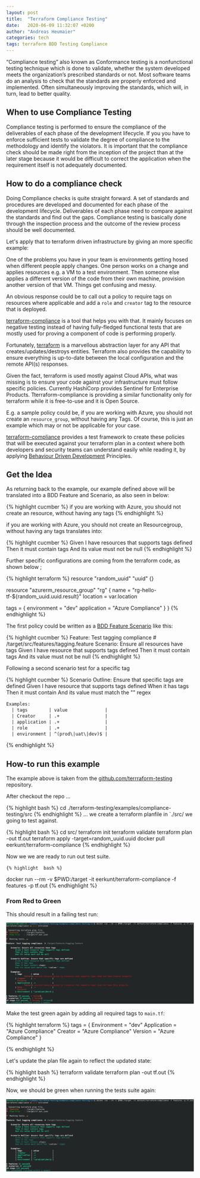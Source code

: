 ```yaml
---
layout: post
title:  "Terraform Compliance Testing"
date:   2020-06-09 11:32:07 +0200
author: "Andreas Heumaier"
categories: tech
tags: terraform BDD Testing Compliance
---
```


“Compliance testing” also known as Conformance testing is a nonfunctional testing technique which is done to validate, whether the system developed meets the organization’s prescribed standards or not. Most software teams do an analysis to check that the standards are properly enforced and implemented. Often simultaneously improving the standards, which will, in turn, lead to better quality.

## When to use Compliance Testing

Compliance testing is performed to ensure the compliance of the deliverables of each phase of the development lifecycle. If you you have to enforce sufficient tests to validate the degree of compliance to the methodology and identify the violators. 
It is important that the compliance check should be made right from the inception of the project than at the later stage because it would be difficult to correct the application when the requirement itself is not adequately documented.

## How to do a compliance check

Doing Compliance checks is quite straight forward. A set of standards and procedures are developed and documented for each phase of the development lifecycle. Deliverables of each phase need to compare against the standards and find out the gaps. Compliance testing is basically done through the inspection process and the outcome of the review process should be well documented.

Let's apply that to terraform driven infrastructure by giving an more specific example: 

One of the problems you have in your team is environments getting hosed when different people apply changes. One person works on a change and applies resources e.g. a VM to a test environment. Then someone else applies a different version of the code from their own machine, provision another version of that VM. Things get confusing and messy. 

An obvious response could be to call out a policy to require tags on resources where applicable and add a `role` and `creator` tag to the resource that is deployed.

[terraform-compliance](https://terraform-compliance.com) is a tool that helps you with that. It mainly focuses on negative testing instead of having fully-fledged functional tests that are mostly used for proving a component of code is performing properly.

Fortunately, [terraform](https://terraform.io) is a marvellous abstraction layer for any API that creates/updates/destroys entities. Terraform also provides the capability to ensure everything is up-to-date between the local configuration and the remote API(s) responses.

Given the fact, terraform is used mostly against Cloud APIs, what was missing is to ensure your code against your infrastructure must follow specific policies. Currently HashiCorp provides Sentinel for Enterprise Products. Tterraform-compliance is providing a similar functionality only for terraform while it is free-to-use and it is Open Source.

E.g. a sample policy could be, if you are working with Azure, you should not create an `resource_group`, without having any Tags. Of course, this is just an example which may or not be applicable for your case.

[terraform-compliance](https://terraform-compliance.com) provides a test framework to create these policies that will be executed against your terraform plan in a context where both developers and security teams can understand easily while reading it, by applying [Behaviour Driven Development](https://en.wikipedia.org/wiki/Behavior-driven_development) Principles.

## Get the Idea 

As returning back to the example, our example defined above will be translated into a BDD Feature and Scenario, as also seen in below:

{% highlight cucmber %}
if you are working with Azure, you should not create an resource, without having any tags
{% endhighlight %}

if you are working with Azure, you should not create an Resourcegroup, without having any tags translates into:

{% highlight cucmber %}
Given I have resources that supports tags defined
Then it must contain tags
And its value must not be null
{% endhighlight %}

Further specific configurations are coming from the terraform code, as shown below ;

{% highlight terraform %}
resource "random_uuid" "uuid" {}

resource "azurerm_resource_group" "rg" {
  name     = "rg-hello-tf-${random_uuid.uuid.result}"
  location = var.location

  tags = {
    environment = "dev"
    application = "Azure Compliance"
  } 
}
{% endhighlight %}


The first policy could be written as a [BDD Feature Scenario](https://gherkin.io/docs/gherkin/reference/) like this: 

{% highlight cucmber %}
Feature: Test tagging compliance  # /target/src/features/tagging.feature
    Scenario: Ensure all resources have tags
        Given I have resource that supports tags defined
        Then it must contain tags
        And its value must not be null
{% endhighlight %}

Following a second scenario test for a specific tag

{% highlight cucmber %}
Scenario Outline: Ensure that specific tags are defined
    Given I have resource that supports tags defined
    When it has tags
    Then it must contain <tags>
    And its value must match the "<value>" regex

    Examples:
      | tags        | value              |
      | Creator     | .+                 |
      | application | .+                 |
      | role        | .+                 |
      | environment | ^(prod\|uat\|dev)$ |
{% endhighlight %}

## How-to run this example

The example above is taken from the [github.com/terrraform-testing](https://github.com/LeagueOfExtraordinaryHackers/terraform-testing/tree/compliance-testing/examples/compliance-testing) repository.

After checkout the repo ...

{% highlight  bash %} 
cd ./terraform-testing/examples/compliance-testing/src
{% endhighlight %}
... we create a terraform planfile in `./src/ we going to test against.

{% highlight  bash %}
cd src/ 
terraform init 
terraform validate 
terraform plan -out tf.out 
terraform apply -target=random_uuid.uuid
docker pull eerkunt/terraform-compliance
{% endhighlight %}

Now we we are ready to run out test suite.


    {% highlight  bash %} 
docker run --rm -v $PWD:/target -it eerkunt/terraform-compliance -f features -p tf.out
{% endhighlight %}

### From Red to Green

This should result in a failing test run:

![tf-compliance-run-tagging-fail.png](/assets/tf-compliance-run-tagging-fail.png)

Make the test green again by adding all required tags to `main.tf`:

{% highlight  terraform %} 
  tags = {
    Environment = "dev"
    Application = "Azure Compliance"
    Creator     = "Azure Compliance"
    Version     = "Azure Compliance"
  } 

{% endhighlight %}

Let's update the plan file again to reflect the updated state:

{% highlight  bash %} 
terraform validate 
terraform plan -out tf.out 
{% endhighlight %}

Now, we should be green when running the tests suite again:

![tf-compliance-run-tagging-succeed.png](/assets/tf-compliance-run-tagging-succeed.png)
